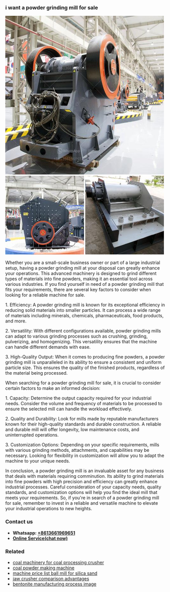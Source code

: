 <h3>i want a powder grinding mill for sale</h3><img src='1706773260.jpg' alt=''><p>Whether you are a small-scale business owner or part of a large industrial setup, having a powder grinding mill at your disposal can greatly enhance your operations. This advanced machinery is designed to grind different types of materials into fine powders, making it an essential tool across various industries. If you find yourself in need of a powder grinding mill that fits your requirements, there are several key factors to consider when looking for a reliable machine for sale.</p><p>1. Efficiency: A powder grinding mill is known for its exceptional efficiency in reducing solid materials into smaller particles. It can process a wide range of materials including minerals, chemicals, pharmaceuticals, food products, and more.</p><p>2. Versatility: With different configurations available, powder grinding mills can adapt to various grinding processes such as crushing, grinding, pulverizing, and homogenizing. This versatility ensures that the machine can handle different demands with ease.</p><p>3. High-Quality Output: When it comes to producing fine powders, a powder grinding mill is unparalleled in its ability to ensure a consistent and uniform particle size. This ensures the quality of the finished products, regardless of the material being processed.</p><p>When searching for a powder grinding mill for sale, it is crucial to consider certain factors to make an informed decision:</p><p>1. Capacity: Determine the output capacity required for your industrial needs. Consider the volume and frequency of materials to be processed to ensure the selected mill can handle the workload effectively.</p><p>2. Quality and Durability: Look for mills made by reputable manufacturers known for their high-quality standards and durable construction. A reliable and durable mill will offer longevity, low maintenance costs, and uninterrupted operations.</p><p>3. Customization Options: Depending on your specific requirements, mills with various grinding methods, attachments, and capabilities may be necessary. Looking for flexibility in customization will allow you to adapt the machine to your unique needs.</p><p>In conclusion, a powder grinding mill is an invaluable asset for any business that deals with materials requiring comminution. Its ability to grind materials into fine powders with high precision and efficiency can greatly enhance industrial processes. Careful consideration of your capacity needs, quality standards, and customization options will help you find the ideal mill that meets your requirements. So, if you're in search of a powder grinding mill for sale, remember to invest in a reliable and versatile machine to elevate your industrial operations to new heights.</p><h3>Contact us</h3><ul><li><strong>Whatsapp:&nbsp;<a href="https://wa.me/8613661969651">+8613661969651</a></strong></li><li><a href="https://swt.shibang-china.com/?git&amp;zhl&amp;i want a powder grinding mill for sale"><strong>Online Service(chat now)</strong></a></li></ul><h3>Related</h3><ul><li><a href='coal machinery for coal processing crusher.md'>coal machinery for coal processing crusher</a></li><li><a href='coal powder making machine.md'>coal powder making machine</a></li><li><a href='machine price list ball mill for silica sand.md'>machine price list ball mill for silica sand</a></li><li><a href='jaw crusher comparison advantages.md'>jaw crusher comparison advantages</a></li><li><a href='bentonite manufacturing process image.md'>bentonite manufacturing process image</a></li></ul>